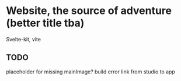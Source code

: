 # Website, the source of adventure (better title tba)

Svelte-kit, vite

## TODO
placeholder for missing mainImage?
build error
link from studio to app